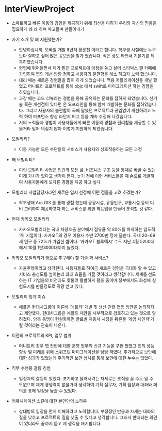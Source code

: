 # InterViewProject

* 스마트하고 빠른 이동의 경험을 제공하기 위해 최선을 다하기 우리와 자신의 믿음을 집요하게 왜 왜 하며 파고들며 만들어내기

* 자기 소개 및 왜 지원했는가?
   * 안녕하십니까, 모바일 개발 8년차 황운천 이라고 합니다. 학부생 시절에는 누구보다 잘하고 싶어 많은 공모전을 참가 했습니다. 작은 상도 타면서 기본기를 체득하였습니다.
   * 현업에 뛰어들면서 제가 맡은 프로젝트에 애정을 쏟고 싶어 스타벅스 팬 카페에 가입하여 앱의 개선 방향 정하고 사용자의 불편함을 해소 하고자 노력 했습니다.
   * 대리 때는 새로운 경험들을 많이 하게 되었습니다. 맥용 어플리케이션을 개발 했었고 머니트리 프로젝트를 통해 objc 에서 swift로 마이그레이션 하는 경험을 하였습니다.
   * 과장 때는 코드 리뷰라는 경험을 통해 공유하는 문화를 접하게 되었습니다. 신기술 혹은 개선점이 있다면 온 오프라인을 통해 함께 개발하는 문화를 접하였습니다. 그리고 사용자의 불편함이 극에 달했던 프로젝트라 끊임없이 개선하려고 노력 하여 퍼포먼스 향상 라던지 버그 등을 계속 수정해 나갔습니다.
   * 저의 노력들과 경험이 사용자들에게 빠른 이동의 경험과 편리함을 제공할 수 있을거라 믿어 의심치 않아 이렇게 지원하게 되었습니다.

* 모빌리티?
  * 이동 가능한 모든 수단들의 서비스가 사용자와 상호작용하는 모든 과정

* 왜 모빌리티?
  * 이런 모빌리티 사업은 인간의 모든 삶, 비즈니스 구조 등을 통채로 바꿀 수 있는 미래 가치가 있다고 생각이 든다. 늦기 전에 이런 서비스들을 제 손으로 개발하여 사용자들에게 또다른 경험을 제공 하고 싶다.

* 모빌리티 사업담당자라면 새로운 입지 선정에 어떤 점들을 고려 하겠는가?
  * 학부생때 Arc GIS 를 통해 경험 했는데 공공시설, 유동인구, 교통시설 등의 디비 고려하여 제공하고자 하는 서비스를 위한 히트맵을 만들어 분석할 것 같다.

* 현재 카카오 모빌리티
  * 카카오모빌리티는 국내 차량호출 분야에서 점유율 약 80%를 차지하는 압도적 1위 기업이다. 카카오T의 경우 이용자 수만 2700만 명에 달한다. 국내 20~69세 인구 중 72%가 가입한 셈이다. ‘카카오T 블루택시’ 수도 지난 4월 5200대에서 10월 1만3000대까지 늘었다.

* 카카오 모빌리티가 앞으로 추구해야 할 기술 과 서비스?
  * 자율주행이라고 생각한다. 사용자들로 하여금 새로운 경험을 극대화 할 수 있고 서비스 충성도를 높이는데 최대 효율을 가질 것이라고 생각합니다. 세계를 선도하는 IT 기업들의 비전과도 맞물려 활발하게 활동 중이며 정부에서도 화성에 실험도시를 만들정도로 곽광 받고 있다.
  
* 모빌리티 업계 이슈
  * 애플은 현대차그룹에 이른바 ‘애플카’ 개발 및 생산 관련 협업 방안을 논의하자고 제안했다. 현대차그룹은 애플의 제안을 내부적으로 검토하고 있는 것으로 알려졌다. 양측 동맹이 현실화하면 글로벌 자동차 시장을 뒤흔들 ‘게임 체인저’가 될 것이라는 관측이 나온다.

* 이전의 프로젝트의 KPI, 업무 범위
  * 머니트리 경우 앱 전반에 대한 운영 업무와 신규 기능을 구현 했었고 앱의 성능 향상 및 미래를 위해 스위프트 마이그레이션을 담당 하였다. 추가적으로 보안에 대한 성과가 있었는데 주기적인 보안 심사를 통해 보안에 대한 누수는 없었다.

* 직무 수행중 갈등 경험
  * 일정과의 갈등이 있었다. 포기하고 물러서려는 자세로는 조직을 끌 수도 밀 수 도없으며 제게 경쟁력이 없을거라 생각하여 기획 실무자, 기획 팀장과 대화와 회의를 통해 일정을 늦출 수 있었다.

* 커뮤니케이션 스킬에 대한 본인만의 노하우
  * 상대방의 입장을 먼저 이해하려고 노력합니다. 부정정인 반응과 자세는 대화의 질을 낮추고 프로젝트의 질을 낮출 수 있다고 생각합니다. 그래서 반대되는 의견이 있더라도 끝까지 듣고 제 생각을 애기합니다.
